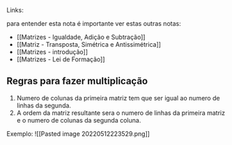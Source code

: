Links: 

para entender esta nota é importante ver estas outras notas:
- [[Matrizes - Igualdade, Adição e Subtração]]
- [[Matriz - Transposta, Simétrica e Antissimétrica]]
- [[Matrizes - introdução]]
- [[Matrizes - Lei de Formação]]

## Regras para fazer multiplicação

1. Numero de colunas da primeira matriz tem que ser igual ao numero de linhas da segunda.
2. A ordem da matriz resultante sera o numero de linhas da primeira matriz e o numero de colunas da segunda coluna.

Exemplo:
![[Pasted image 20220512223529.png]]


